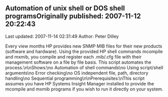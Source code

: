 ## Automation of unix shell or DOS shell programsOriginally published: 2007-11-12 20:22:43 
Last updated: 2007-11-14 02:31:49 
Author: Peter Dilley 
 
Every view months HP provides new SNMP MIB files for their new products (software and hardware). Using the provided HP shell commands mcompile and mxmib, you compile and register each .mib/.cfg file with their management software on a file by file basis. This script automates the process.\n\nShows:\no Automation of shell commands\no Using script/shell arguments\no Error checking\no OS independent file, path, directory handling\no Sequential programming\n\nPrerequisites:\nThis script assumes you have HP Systems Insight Manager installed to provide the mcompile and mxmib programs if you wish to run it directly on your system.